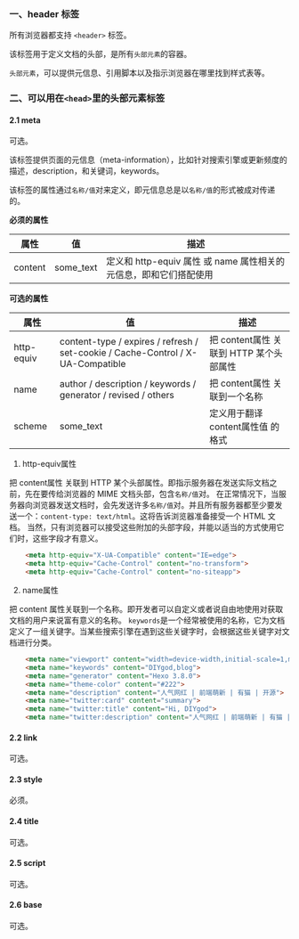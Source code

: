 ### 一、header 标签

所有浏览器都支持 `<header>` 标签。

该标签用于定义文档的头部，是所有`头部元素`的容器。

`头部元素`，可以提供元信息、引用脚本以及指示浏览器在哪里找到样式表等。


### 二、可以用在`<head>`里的头部元素标签

#### 2.1 meta

可选。

该标签提供页面的元信息（meta-information），比如针对搜索引擎或更新频度的描述，description，和关键词，keywords。

该标签的属性通过`名称/值`对来定义，即元信息总是以`名称/值`的形式被成对传递的。

**必须的属性**

|属性|值  |描述  |
|--|--|--|
|content  |some_text  |定义和 http-equiv 属性 或 name 属性相关的元信息，即和它们搭配使用  |

**可选的属性**

|属性|值  |描述  |
|--|--|--|
|http-equiv  |content-type / expires / refresh / set-cookie / Cache-Control / X-UA-Compatible  |把 content属性 关联到 HTTP 某个头部属性  |
|name  |author / description / keywords / generator / revised / others  |把 content属性 关联到一个名称  |
|scheme  |some_text  |定义用于翻译 content属性值 的格式  |

1. http-equiv属性

把 content属性 关联到 HTTP 某个头部属性。即指示服务器在发送实际文档之前，先在要传给浏览器的 MIME 文档头部，包含`名称/值`对。
在正常情况下，当服务器向浏览器发送文档时，会先发送许多`名称/值`对。并且所有服务器都至少要发送一个：`content-type: text/html`。这将告诉浏览器准备接受一个 HTML 文档。
当然，只有浏览器可以接受这些附加的头部字段，并能以适当的方式使用它们时，这些字段才有意义。
```html
	<meta http-equiv="X-UA-Compatible" content="IE=edge">
	<meta http-equiv="Cache-Control" content="no-transform">
	<meta http-equiv="Cache-Control" content="no-siteapp">
```

2. name属性

把 content 属性关联到一个名称。即开发者可以自定义或者说自由地使用对获取文档的用户来说富有意义的名称。
`keywords`是一个经常被使用的名称，它为文档定义了一组关键字。当某些搜索引擎在遇到这些关键字时，会根据这些关键字对文档进行分类。

```html
	<meta name="viewport" content="width=device-width,initial-scale=1,maximum-scale=1">
	<meta name="keywords" content="DIYgod,blog">
	<meta name="generator" content="Hexo 3.8.0">
	<meta name="theme-color" content="#222">
	<meta name="description" content="人气网红 | 前端萌新 | 有猫 | 开源">
	<meta name="twitter:card" content="summary">
	<meta name="twitter:title" content="Hi, DIYgod">
	<meta name="twitter:description" content="人气网红 | 前端萌新 | 有猫 | 开源">	
```

#### 2.2 link

可选。

#### 2.3 style

必须。

#### 2.4 title

可选。

#### 2.5 script

可选。

#### 2.6 base

可选。
